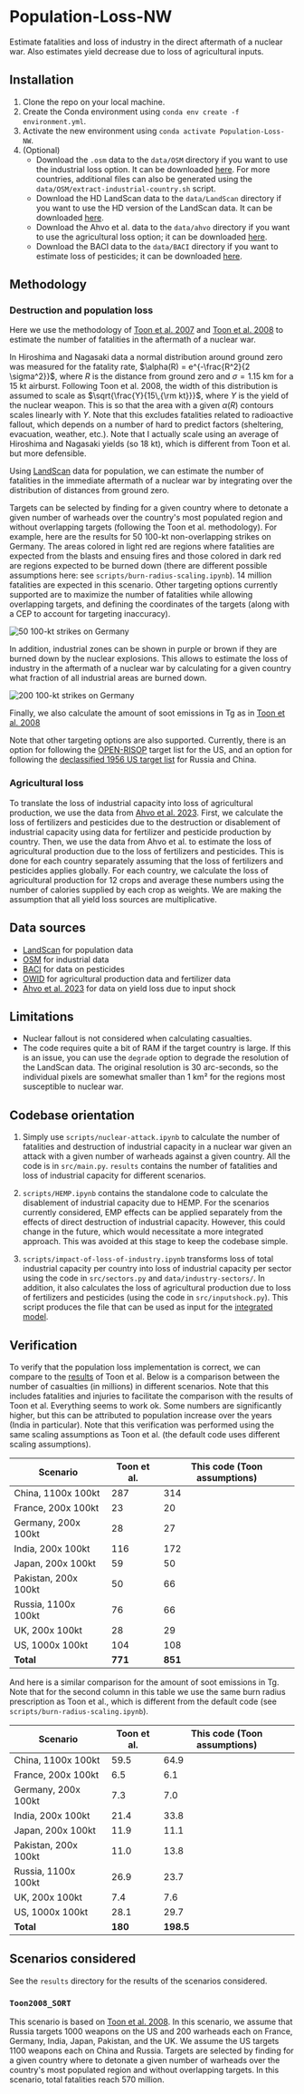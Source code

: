 # Population-Loss-NW
Estimate fatalities and loss of industry in the direct aftermath of a nuclear war. Also estimates yield decrease due to loss of agricultural inputs.


## Installation
1. Clone the repo on your local machine.
2. Create the Conda environment using `conda env create -f environment.yml`.
3. Activate the new environment using `conda activate Population-Loss-NW`.
4. (Optional) 
    * Download the `.osm` data to the `data/OSM` directory if you want to use the industrial loss option. It can be downloaded [here](https://drive.google.com/drive/folders/13g6QluVBuEs9fm-nOPzuiYNYdXzB1WiK?usp=drive_link). For more countries, additional files can also be generated using the `data/OSM/extract-industrial-country.sh` script.
    * Download the HD LandScan data to the `data/LandScan` directory if you want to use the HD version of the LandScan data. It can be downloaded [here](https://landscan.ornl.gov/). 
    * Download the Ahvo et al. data to the `data/ahvo` directory if you want to use the agricultural loss option; it can be downloaded [here](https://zenodo.org/records/8381197). 
    * Download the BACI data to the `data/BACI` directory if you want to estimate loss of pesticides; it can be downloaded [here](https://www.cepii.fr/cepii/en/bdd_modele/bdd_modele_item.asp?id=37). 

## Methodology
### Destruction and population loss
Here we use the methodology of [Toon et al. 2007](https://acp.copernicus.org/articles/7/1973/2007/acp-7-1973-2007.pdf) and [Toon et al. 2008](https://pubs.aip.org/physicstoday/article/61/12/37/393240/Environmental-consequences-of-nuclear-warA) to estimate the number of fatalities in the aftermath of a nuclear war.

In Hiroshima and Nagasaki data a normal distribution around ground zero was measured for the fatality rate, $\alpha(R) = e^{-\frac{R^2}{2 \sigma^2}}$, where $R$ is the distance from ground zero and $\sigma=1.15$ km for a 15 kt airburst. Following Toon et al. 2008, the width of this distribution is assumed to scale as $\sqrt{\frac{Y}{15\,{\rm kt}}}$, where $Y$ is the yield of the nuclear weapon. This is so that the area with a given $\alpha(R)$ contours scales linearly with $Y$. Note that this excludes fatalities related to radioactive fallout, which depends on a number of hard to predict factors (sheltering, evacuation, weather, etc.). Note that I actually scale using an average of Hiroshima and Nagasaki yields (so 18 kt), which is different from Toon et al. but more defensible.

Using [LandScan](https://landscan.ornl.gov/) data for population, we can estimate the number of fatalities in the immediate aftermath of a nuclear war by integrating over the distribution of distances from ground zero.

Targets can be selected by finding for a given country where to detonate a given number of warheads over the country's most populated region and without overlapping targets (following the Toon et al. methodology). For example, here are the results for 50 100-kt non-overlapping strikes on Germany. The areas colored in light red are regions where fatalities are expected from the blasts and ensuing fires and those colored in dark red are regions expected to be burned down (there are different possible assumptions here: see `scripts/burn-radius-scaling.ipynb`). 14 million fatalities are expected in this scenario. Other targeting options currently supported are to maximize the number of fatalities while allowing overlapping targets, and defining the coordinates of the targets (along with a CEP to account for targeting inaccuracy).

![50 100-kt strikes on Germany](images/germany-50-100kt-example.png) 

In addition, industrial zones can be shown in purple or brown if they are burned down by the nuclear explosions. This allows to estimate the loss of industry in the aftermath of a nuclear war by calculating for a given country what fraction of all industrial areas are burned down.

![200 100-kt strikes on Germany](images/germany-50-100kt-example-industry.png) 

Finally, we also calculate the amount of soot emissions in Tg as in [Toon et al. 2008](https://pubs.aip.org/physicstoday/article/61/12/37/393240/Environmental-consequences-of-nuclear-warA)

Note that other targeting options are also supported. Currently, there is an option for following the [OPEN-RISOP](https://github.com/davidteter/OPEN-RISOP/tree/main/TARGET%20LAYDOWNS) target list for the US, and an option for following the [declassified 1956 US target list](https://futureoflife.org/resource/us-nuclear-targets/) for Russia and China.

### Agricultural loss
To translate the loss of industrial capacity into loss of agricultural production, we use the data from [Ahvo et al. 2023](https://doi.org/10.1038/s43016-023-00873-z). First, we calculate the loss of fertilizers and pesticides due to the destruction or disablement of industrial capacity using data for fertilizer and pesticide production by country. Then, we use the data from Ahvo et al. to estimate the loss of agricultural production due to the loss of fertilizers and pesticides. This is done for each country separately assuming that the loss of fertilizers and pesticides applies globally. For each country, we calculate the loss of agricultural production for 12 crops and average these numbers using the number of calories supplied by each crop as weights. We are making the assumption that all yield loss sources are multiplicative.

## Data sources
* [LandScan](https://landscan.ornl.gov/) for population data
* [OSM](https://download.geofabrik.de/) for industrial data
* [BACI](https://www.cepii.fr/CEPII/en/bdd_modele/bdd_modele_item.asp?id=37) for data on pesticides
* [OWID](https://ourworldindata.org/) for agricultural production data and fertilizer data
* [Ahvo et al. 2023](https://doi.org/10.1038/s43016-023-00873-z) for data on yield loss due to input shock

## Limitations
* Nuclear fallout is not considered when calculating casualties.
* The code requires quite a bit of RAM if the target country is large. If this is an issue, you can use the `degrade` option to degrade the resolution of the LandScan data. The original resolution is 30 arc-seconds, so the individual pixels are somewhat smaller than 1 km² for the regions most susceptible to nuclear war.

## Codebase orientation
1. Simply use `scripts/nuclear-attack.ipynb` to calculate the number of fatalities and destruction of industrial capacity in a nuclear war given an attack with a given number of warheads against a given country. All the code is in `src/main.py`. `results` contains the number of fatalities and loss of industrial capacity for different scenarios.

2. `scripts/HEMP.ipynb` contains the standalone code to calculate the disablement of industrial capacity due to HEMP. For the scenarios currently considered, EMP effects can be applied separately from the effects of direct destruction of industrial capacity. However, this could change in the future, which would necessitate a more integrated approach. This was avoided at this stage to keep the codebase simple.

3. `scripts/impact-of-loss-of-industry.ipynb` transforms loss of total industrial capacity per country into loss of industrial capacity per sector using the code in `src/sectors.py` and `data/industry-sectors/`. In addition, it also calculates the loss of agricultural production due to loss of fertilizers and pesticides (using the code in `src/inputshock.py`). This script produces the file that can be used as input for the [integrated model](https://github.com/allfed/allfed-integrated-model).

## Verification
To verify that the population loss implementation is correct, we can compare to the [results](https://pubs.aip.org/view-large/figure/45882429/37_1_f1.jpg) of Toon et al. Below is a comparison between the number of casualties (in millions) in different scenarios. Note that this includes fatalities and injuries to facilitate the comparison with the results of Toon et al. Everything seems to work ok. Some numbers are significantly higher, but this can be attributed to population increase over the years (India in particular). Note that this verification was performed using the same scaling assumptions as Toon et al. (the default code uses different scaling assumptions).

| Scenario | Toon et al. | This code (Toon assumptions) | 
|----------|----------|----------|
| China, 1100x 100kt | 287 | 314 
| France, 200x 100kt | 23 | 20 | 
| Germany, 200x 100kt | 28 | 27 |
| India, 200x 100kt | 116 | 172 |
| Japan, 200x 100kt | 59 | 50 | 
| Pakistan, 200x 100kt  | 50  |  66 | 
| Russia, 1100x 100kt | 76 | 66 | 
| UK, 200x 100kt | 28 | 29 |
| US, 1000x 100kt | 104 | 108 | 
| **Total** | **771** | **851** |  

And here is a similar comparison for the amount of soot emissions in Tg. Note that for the second column in this table we use the same burn radius prescription as Toon et al., which is different from the default code (see `scripts/burn-radius-scaling.ipynb`).

| Scenario | Toon et al. | This code (Toon assumptions) |
|----------|----------|----------|
| China, 1100x 100kt | 59.5 | 64.9 | 
| France, 200x 100kt | 6.5 | 6.1 |  
| Germany, 200x 100kt | 7.3 | 7.0 |  
| India, 200x 100kt | 21.4 | 33.8 |  
| Japan, 200x 100kt | 11.9 | 11.1 |  
| Pakistan, 200x 100kt | 11.0 | 13.8 |  
| Russia, 1100x 100kt | 26.9 | 23.7 | 
| UK, 200x 100kt | 7.4 | 7.6 |  
| US, 1000x 100kt | 28.1 | 29.7 |  
| **Total** | **180** | **198.5** |  

## Scenarios considered
See the `results` directory for the results of the scenarios considered.

### `Toon2008_SORT`
This scenario is based on [Toon et al. 2008](https://pubs.aip.org/physicstoday/article/61/12/37/393240/Environmental-consequences-of-nuclear-war). In this scenario,  we assume that Russia targets 1000 weapons on the US and 200 warheads each on France, Germany, India, Japan, Pakistan, and the UK. We assume the US targets 1100 weapons each on China and Russia. Targets are selected by finding for a given country where to detonate a given number of warheads over the country's most populated region and without overlapping targets. In this scenario, total fatalities reach 570 million.
